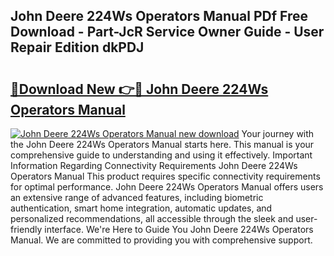 ## John Deere 224Ws Operators Manual PDf Free Download - Part-JcR Service Owner Guide - User Repair Edition dkPDJ

# <h2><a href="http://bc74539.oget.top/?id=John+Deere+224Ws+Operators+Manual">🔗Download New 👉🔴 John Deere 224Ws Operators Manual</a></h2>

[![John Deere 224Ws Operators Manual new download](https://i.imgur.com/5g1atiW.png)](http://bc74539.oget.top/?id=John+Deere+224Ws+Operators+Manual)
Your journey with the John Deere 224Ws Operators Manual starts here. This manual is your comprehensive guide to understanding and using it effectively. Important Information Regarding Connectivity Requirements John Deere 224Ws Operators Manual This product requires specific connectivity requirements for optimal performance. John Deere 224Ws Operators Manual offers users an extensive range of advanced features, including biometric authentication, smart home integration, automatic updates, and personalized recommendations, all accessible through the sleek and user-friendly interface. We're Here to Guide You John Deere 224Ws Operators Manual. We are committed to providing you with comprehensive support.
